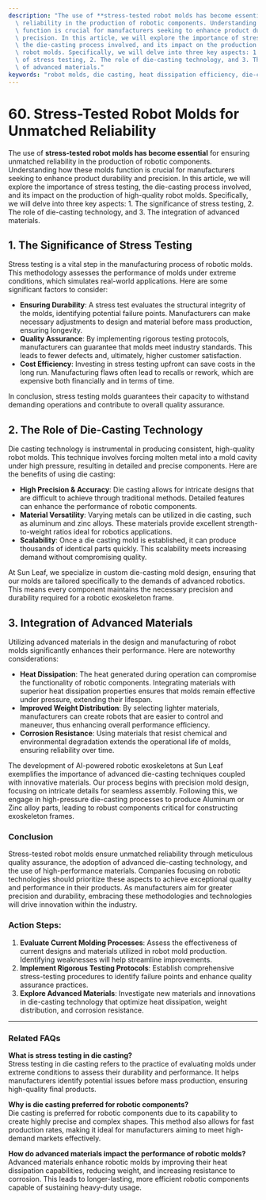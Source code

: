 ```yaml
---
description: "The use of **stress-tested robot molds has become essential** for ensuring unmatched\
  \ reliability in the production of robotic components. Understanding how these molds\
  \ function is crucial for manufacturers seeking to enhance product durability and\
  \ precision. In this article, we will explore the importance of stress testing,\
  \ the die-casting process involved, and its impact on the production of high-quality\
  \ robot molds. Specifically, we will delve into three key aspects: 1. The significance\
  \ of stress testing, 2. The role of die-casting technology, and 3. The integration\
  \ of advanced materials."
keywords: "robot molds, die casting, heat dissipation efficiency, die-casting process"
---
```

# 60. Stress-Tested Robot Molds for Unmatched Reliability  

The use of **stress-tested robot molds has become essential** for ensuring unmatched reliability in the production of robotic components. Understanding how these molds function is crucial for manufacturers seeking to enhance product durability and precision. In this article, we will explore the importance of stress testing, the die-casting process involved, and its impact on the production of high-quality robot molds. Specifically, we will delve into three key aspects: 1. The significance of stress testing, 2. The role of die-casting technology, and 3. The integration of advanced materials.

## 1. The Significance of Stress Testing

Stress testing is a vital step in the manufacturing process of robotic molds. This methodology assesses the performance of molds under extreme conditions, which simulates real-world applications. Here are some significant factors to consider:

- **Ensuring Durability**: A stress test evaluates the structural integrity of the molds, identifying potential failure points. Manufacturers can make necessary adjustments to design and material before mass production, ensuring longevity.
- **Quality Assurance**: By implementing rigorous testing protocols, manufacturers can guarantee that molds meet industry standards. This leads to fewer defects and, ultimately, higher customer satisfaction.
- **Cost Efficiency**: Investing in stress testing upfront can save costs in the long run. Manufacturing flaws often lead to recalls or rework, which are expensive both financially and in terms of time.

In conclusion, stress testing molds guarantees their capacity to withstand demanding operations and contribute to overall quality assurance. 

## 2. The Role of Die-Casting Technology

Die casting technology is instrumental in producing consistent, high-quality robot molds. This technique involves forcing molten metal into a mold cavity under high pressure, resulting in detailed and precise components. Here are the benefits of using die casting:

- **High Precision & Accuracy**: Die casting allows for intricate designs that are difficult to achieve through traditional methods. Detailed features can enhance the performance of robotic components.
- **Material Versatility**: Varying metals can be utilized in die casting, such as aluminum and zinc alloys. These materials provide excellent strength-to-weight ratios ideal for robotics applications.
- **Scalability**: Once a die casting mold is established, it can produce thousands of identical parts quickly. This scalability meets increasing demand without compromising quality.

At Sun Leaf, we specialize in custom die-casting mold design, ensuring that our molds are tailored specifically to the demands of advanced robotics. This means every component maintains the necessary precision and durability required for a robotic exoskeleton frame.

## 3. Integration of Advanced Materials

Utilizing advanced materials in the design and manufacturing of robot molds significantly enhances their performance. Here are noteworthy considerations:

- **Heat Dissipation**: The heat generated during operation can compromise the functionality of robotic components. Integrating materials with superior heat dissipation properties ensures that molds remain effective under pressure, extending their lifespan.
- **Improved Weight Distribution**: By selecting lighter materials, manufacturers can create robots that are easier to control and maneuver, thus enhancing overall performance efficiency.
- **Corrosion Resistance**: Using materials that resist chemical and environmental degradation extends the operational life of molds, ensuring reliability over time.

The development of AI-powered robotic exoskeletons at Sun Leaf exemplifies the importance of advanced die-casting techniques coupled with innovative materials. Our process begins with precision mold design, focusing on intricate details for seamless assembly. Following this, we engage in high-pressure die-casting processes to produce Aluminum or Zinc alloy parts, leading to robust components critical for constructing exoskeleton frames.

### Conclusion

Stress-tested robot molds ensure unmatched reliability through meticulous quality assurance, the adoption of advanced die-casting technology, and the use of high-performance materials. Companies focusing on robotic technologies should prioritize these aspects to achieve exceptional quality and performance in their products. As manufacturers aim for greater precision and durability, embracing these methodologies and technologies will drive innovation within the industry.

### Action Steps:

1. **Evaluate Current Molding Processes**: Assess the effectiveness of current designs and materials utilized in robot mold production. Identifying weaknesses will help streamline improvements.
2. **Implement Rigorous Testing Protocols**: Establish comprehensive stress-testing procedures to identify failure points and enhance quality assurance practices.
3. **Explore Advanced Materials**: Investigate new materials and innovations in die-casting technology that optimize heat dissipation, weight distribution, and corrosion resistance.

---
### Related FAQs

**What is stress testing in die casting?**  
Stress testing in die casting refers to the practice of evaluating molds under extreme conditions to assess their durability and performance. It helps manufacturers identify potential issues before mass production, ensuring high-quality final products.

**Why is die casting preferred for robotic components?**  
Die casting is preferred for robotic components due to its capability to create highly precise and complex shapes. This method also allows for fast production rates, making it ideal for manufacturers aiming to meet high-demand markets effectively.

**How do advanced materials impact the performance of robotic molds?**  
Advanced materials enhance robotic molds by improving their heat dissipation capabilities, reducing weight, and increasing resistance to corrosion. This leads to longer-lasting, more efficient robotic components capable of sustaining heavy-duty usage.
